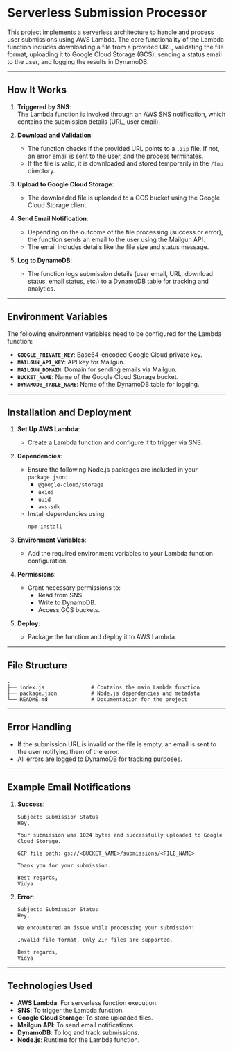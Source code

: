 
# Serverless Submission Processor

This project implements a serverless architecture to handle and process user submissions using AWS Lambda. The core functionality of the Lambda function includes downloading a file from a provided URL, validating the file format, uploading it to Google Cloud Storage (GCS), sending a status email to the user, and logging the results in DynamoDB.

---

## How It Works

1. **Triggered by SNS**:  
   The Lambda function is invoked through an AWS SNS notification, which contains the submission details (URL, user email).

2. **Download and Validation**:  
   - The function checks if the provided URL points to a `.zip` file. If not, an error email is sent to the user, and the process terminates.
   - If the file is valid, it is downloaded and stored temporarily in the `/tmp` directory.

3. **Upload to Google Cloud Storage**:  
   - The downloaded file is uploaded to a GCS bucket using the Google Cloud Storage client.

4. **Send Email Notification**:  
   - Depending on the outcome of the file processing (success or error), the function sends an email to the user using the Mailgun API.  
   - The email includes details like the file size and status message.

5. **Log to DynamoDB**:  
   - The function logs submission details (user email, URL, download status, email status, etc.) to a DynamoDB table for tracking and analytics.

---

## Environment Variables

The following environment variables need to be configured for the Lambda function:

- **`GOOGLE_PRIVATE_KEY`**: Base64-encoded Google Cloud private key.
- **`MAILGUN_API_KEY`**: API key for Mailgun.
- **`MAILGUN_DOMAIN`**: Domain for sending emails via Mailgun.
- **`BUCKET_NAME`**: Name of the Google Cloud Storage bucket.
- **`DYNAMODB_TABLE_NAME`**: Name of the DynamoDB table for logging.

---

## Installation and Deployment

1. **Set Up AWS Lambda**:
   - Create a Lambda function and configure it to trigger via SNS.

2. **Dependencies**:
   - Ensure the following Node.js packages are included in your `package.json`:
     - `@google-cloud/storage`
     - `axios`
     - `uuid`
     - `aws-sdk`
   - Install dependencies using:
     ```bash
     npm install
     ```

3. **Environment Variables**:
   - Add the required environment variables to your Lambda function configuration.

4. **Permissions**:
   - Grant necessary permissions to:
     - Read from SNS.
     - Write to DynamoDB.
     - Access GCS buckets.

5. **Deploy**:
   - Package the function and deploy it to AWS Lambda.

---

## File Structure

```plaintext
.
├── index.js               # Contains the main Lambda function
├── package.json           # Node.js dependencies and metadata
└── README.md              # Documentation for the project
```

---

## Error Handling

- If the submission URL is invalid or the file is empty, an email is sent to the user notifying them of the error.
- All errors are logged to DynamoDB for tracking purposes.

---

## Example Email Notifications

1. **Success**:
   ```
   Subject: Submission Status
   Hey,

   Your submission was 1024 bytes and successfully uploaded to Google Cloud Storage.

   GCP file path: gs://<BUCKET_NAME>/submissions/<FILE_NAME>

   Thank you for your submission.

   Best regards,  
   Vidya
   ```

2. **Error**:
   ```
   Subject: Submission Status
   Hey,

   We encountered an issue while processing your submission:

   Invalid file format. Only ZIP files are supported.

   Best regards,  
   Vidya
   ```

---

## Technologies Used

- **AWS Lambda**: For serverless function execution.
- **SNS**: To trigger the Lambda function.
- **Google Cloud Storage**: To store uploaded files.
- **Mailgun API**: To send email notifications.
- **DynamoDB**: To log and track submissions.
- **Node.js**: Runtime for the Lambda function.
